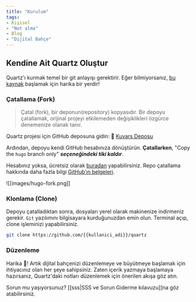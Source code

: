 ```yaml
---
title: "Kurulum"
tags:
- Kişisel
- "Not alma"
- Blog
- "Dijital Bahçe"
---
```


## Kendine Ait Quartz Oluştur
Quartz'ı kurmak temel bir git anlayışı gerektirir. Eğer bilmiyorsanız, [bu kaynak](https://git-scm.com/) başlamak için harika bir yerdir!

### Çatallama (Fork)
> Çatal (fork), bir deponun(repository) kopyasıdır. Bir depoyu çatallamak, orijinal projeyi etkilemeden değişiklikleri özgürce denemenize olanak tanır.

Quartz projesi için GitHub deposuna gidin:
📁 [Kuvars Deposu](https://github.com/jackyzha0/quartz)

Ardından, depoyu kendi GitHub hesabınıza dönüştürün. **Çatallarken**, "Copy the `hugo` branch only" **_seçeneğindeki tiki kaldır_**.

Hesabınız yoksa, ücretsiz olarak [buradan](https://github.com/join) yapabilirsiniz. Repo çatallama hakkında daha fazla bilgi [GitHub’ın belgeleri](https://docs.github.com/en/get-started/quickstart/fork-a-repo).

![[images/hugo-fork.png]]

### Klonlama (Clone)
Depoyu çatalladıktan sonra, dosyaları yerel olarak makinenize indirmeniz gerekir. `Git` yazılımını bilgisayara kurduğunuzdan emin olun. Terminal açıp, clone işleminizi yapabilirsiniz.

```bash 
git clone https://github.com/{{kullanici_adi}}/quartz
```

### Düzenleme
Harika 🎊! Artık dijital bahçenizi düzenlemeye ve büyütmeye başlamak için ihtiyacınız olan her şeye sahipsiniz. Zaten içerik yazmaya başlamaya hazırsanız, Quartz'daki notları düzenlemek için önerilen akışa göz atın.

Sorun mu yaşıyorsunuz? [[sss|SSS ve Sorun Giderme kılavuzu]]na göz atabilirsiniz.